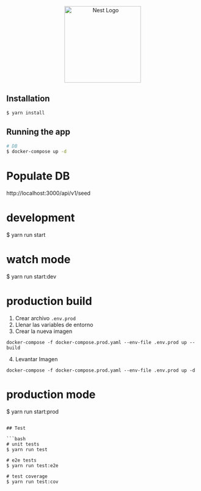 <p align="center">
  <a href="http://nestjs.com/" target="blank"><img src="https://nestjs.com/img/logo-small.svg" width="200" alt="Nest Logo" /></a>
</p>

## Installation

```bash
$ yarn install
```

## Running the app

```bash
# DB
$ docker-compose up -d
```

# Populate DB

http://localhost:3000/api/v1/seed

# development

$ yarn run start

# watch mode

$ yarn run start:dev

# production build

1. Crear archivo `.env.prod`
2. Llenar las variables de entorno
3. Crear la nueva imagen

````
docker-compose -f docker-compose.prod.yaml --env-file .env.prod up --build

````
4. Levantar Imagen
````
docker-compose -f docker-compose.prod.yaml --env-file .env.prod up -d
````
# production mode
$ yarn run start:prod
```

## Test

```bash
# unit tests
$ yarn run test

# e2e tests
$ yarn run test:e2e

# test coverage
$ yarn run test:cov
```
